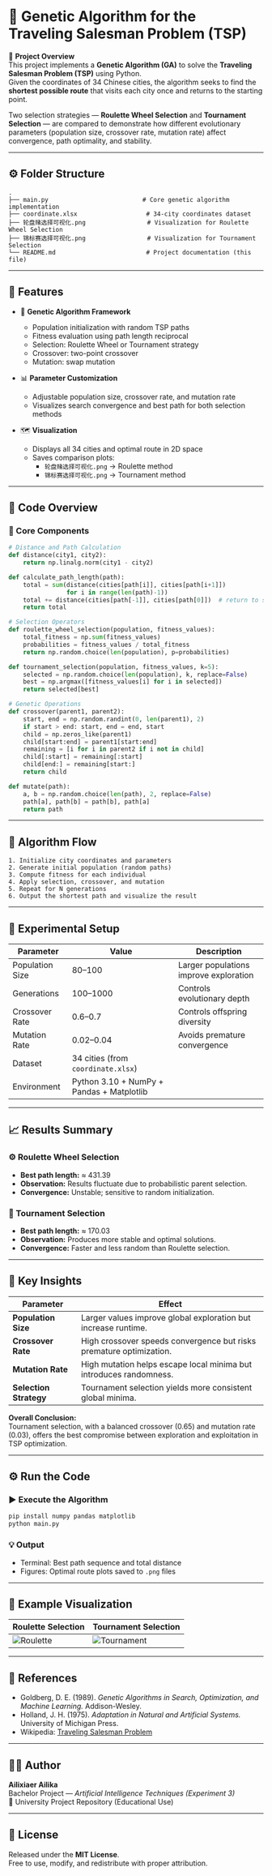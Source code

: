 # 🧬 Genetic Algorithm for the Traveling Salesman Problem (TSP)

📘 **Project Overview**  
This project implements a **Genetic Algorithm (GA)** to solve the **Traveling Salesman Problem (TSP)** using Python.  
Given the coordinates of 34 Chinese cities, the algorithm seeks to find the **shortest possible route** that visits each city once and returns to the starting point.  

Two selection strategies — **Roulette Wheel Selection** and **Tournament Selection** — are compared to demonstrate how different evolutionary parameters (population size, crossover rate, mutation rate) affect convergence, path optimality, and stability.

---

## ⚙️ Folder Structure

```plaintext
.
├── main.py                          # Core genetic algorithm implementation
├── coordinate.xlsx                   # 34-city coordinates dataset
├── 轮盘赌选择可视化.png                 # Visualization for Roulette Wheel Selection
├── 锦标赛选择可视化.png                 # Visualization for Tournament Selection
└── README.md                         # Project documentation (this file)
```

---

## 🚀 Features

- 🧩 **Genetic Algorithm Framework**
  - Population initialization with random TSP paths  
  - Fitness evaluation using path length reciprocal  
  - Selection: Roulette Wheel or Tournament strategy  
  - Crossover: two-point crossover  
  - Mutation: swap mutation  

- 📊 **Parameter Customization**
  - Adjustable population size, crossover rate, and mutation rate  
  - Visualizes search convergence and best path for both selection methods  

- 🗺️ **Visualization**
  - Displays all 34 cities and optimal route in 2D space  
  - Saves comparison plots:
    - `轮盘赌选择可视化.png` → Roulette method
    - `锦标赛选择可视化.png` → Tournament method

---

## 🧩 Code Overview

### 🔹 Core Components

```python
# Distance and Path Calculation
def distance(city1, city2):
    return np.linalg.norm(city1 - city2)

def calculate_path_length(path):
    total = sum(distance(cities[path[i]], cities[path[i+1]]) 
                for i in range(len(path)-1))
    total += distance(cities[path[-1]], cities[path[0]])  # return to start
    return total
```

```python
# Selection Operators
def roulette_wheel_selection(population, fitness_values):
    total_fitness = np.sum(fitness_values)
    probabilities = fitness_values / total_fitness
    return np.random.choice(len(population), p=probabilities)

def tournament_selection(population, fitness_values, k=5):
    selected = np.random.choice(len(population), k, replace=False)
    best = np.argmax([fitness_values[i] for i in selected])
    return selected[best]
```

```python
# Genetic Operations
def crossover(parent1, parent2):
    start, end = np.random.randint(0, len(parent1), 2)
    if start > end: start, end = end, start
    child = np.zeros_like(parent1)
    child[start:end] = parent1[start:end]
    remaining = [i for i in parent2 if i not in child]
    child[:start] = remaining[:start]
    child[end:] = remaining[start:]
    return child

def mutate(path):
    a, b = np.random.choice(len(path), 2, replace=False)
    path[a], path[b] = path[b], path[a]
    return path
```

---

## 🧠 Algorithm Flow

```plaintext
1. Initialize city coordinates and parameters
2. Generate initial population (random paths)
3. Compute fitness for each individual
4. Apply selection, crossover, and mutation
5. Repeat for N generations
6. Output the shortest path and visualize the result
```

---

## 🧪 Experimental Setup

| Parameter | Value | Description |
|------------|--------|-------------|
| Population Size | 80–100 | Larger populations improve exploration |
| Generations | 100–1000 | Controls evolutionary depth |
| Crossover Rate | 0.6–0.7 | Controls offspring diversity |
| Mutation Rate | 0.02–0.04 | Avoids premature convergence |
| Dataset | 34 cities (from `coordinate.xlsx`) |
| Environment | Python 3.10 + NumPy + Pandas + Matplotlib |

---

## 📈 Results Summary

### ⚙️ Roulette Wheel Selection
- **Best path length:** ≈ 431.39  
- **Observation:** Results fluctuate due to probabilistic parent selection.  
- **Convergence:** Unstable; sensitive to random initialization.

### 🧩 Tournament Selection
- **Best path length:** ≈ 170.03  
- **Observation:** Produces more stable and optimal solutions.  
- **Convergence:** Faster and less random than Roulette selection.

---

## 🧩 Key Insights

| Parameter | Effect |
|------------|--------|
| **Population Size** | Larger values improve global exploration but increase runtime. |
| **Crossover Rate** | High crossover speeds convergence but risks premature optimization. |
| **Mutation Rate** | High mutation helps escape local minima but introduces randomness. |
| **Selection Strategy** | Tournament selection yields more consistent global minima. |

**Overall Conclusion:**  
Tournament selection, with a balanced crossover (0.65) and mutation rate (0.03), offers the best compromise between exploration and exploitation in TSP optimization.

---

## ⚙️ Run the Code

### ▶ Execute the Algorithm
```bash
pip install numpy pandas matplotlib
python main.py
```

### 💡 Output
- Terminal: Best path sequence and total distance  
- Figures: Optimal route plots saved to `.png` files  

---

## 🧩 Example Visualization

| Roulette Selection | Tournament Selection |
|--------------------|----------------------|
| ![Roulette](./轮盘赌选择可视化.png) | ![Tournament](./锦标赛选择可视化.png) |

---

## 📄 References

- Goldberg, D. E. (1989). *Genetic Algorithms in Search, Optimization, and Machine Learning.* Addison-Wesley.  
- Holland, J. H. (1975). *Adaptation in Natural and Artificial Systems.* University of Michigan Press.  
- Wikipedia: [Traveling Salesman Problem](https://en.wikipedia.org/wiki/Travelling_salesman_problem)

---

## 👨‍💻 Author

**Ailixiaer Ailika**  
Bachelor Project — *Artificial Intelligence Techniques (Experiment 3)*  
📍 University Project Repository (Educational Use)

---

## 🪪 License

Released under the **MIT License**.  
Free to use, modify, and redistribute with proper attribution.
